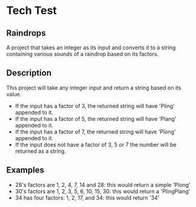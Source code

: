 # Tech Test
## Raindrops
A project that takes an integer as its input and converts it to a string containing various sounds of a raindrop based on its factors.

## Description
This project will take any integer input and return a string based on its value. 
- If the input has a factor of 3, the returned string will have 'Pling' appended to it.
- If the input has a factor of 5, the returned string will have 'Plang' appended to it.
- If the input has a factor of 7, the returned string will have 'Plong' appended to it.
- If the input does not have a factor of 3, 5 or 7 the number will be returned as a string.

## Examples
- 28's factors are 1, 2, 4, 7, 14 and 28: this would return a simple 'Plong'
- 30's factors are 1, 2, 3, 5, 6, 10, 15, 30: this would return a 'PlingPlang'
- 34 has four factors: 1, 2, 17, and 34: this would return '34'
